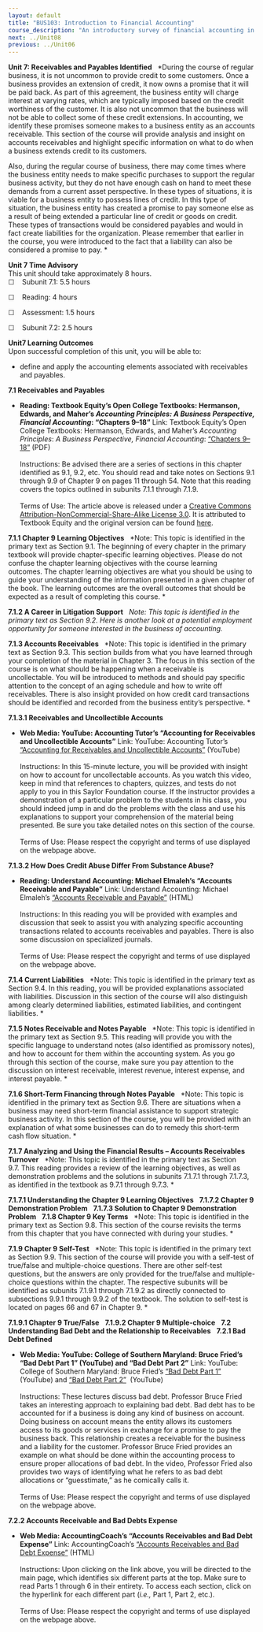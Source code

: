 ```yaml
---
layout: default
title: "BUS103: Introduction to Financial Accounting"
course_description: "An introductory survey of financial accounting in preparation for more advanced business courses. Topics include the compilation and analysis of financial statements, determination of the value of a firm, and evaluation of a firm and its competitors."
next: ../Unit08
previous: ../Unit06
---
```

**Unit 7: Receivables and Payables Identified** <span id="7"></span> 
*During the course of regular business, it is not uncommon to provide
credit to some customers. Once a business provides an extension of
credit, it now owns a promise that it will be paid back. As part of this
agreement, the business entity will charge interest at varying rates,
which are typically imposed based on the credit worthiness of the
customer. It is also not uncommon that the business will not be able to
collect some of these credit extensions. In accounting, we identify
these promises someone makes to a business entity as an accounts
receivable. This section of the course will provide analysis and insight
on accounts receivables and highlight specific information on what to do
when a business extends credit to its customers.  
  
 Also, during the regular course of business, there may come times where
the business entity needs to make specific purchases to support the
regular business activity, but they do not have enough cash on hand to
meet these demands from a current asset perspective. In these types of
situations, it is viable for a business entity to possess lines of
credit. In this type of situation, the business entity has created a
promise to pay someone else as a result of being extended a particular
line of credit or goods on credit. These types of transactions would be
considered payables and would in fact create liabilities for the
organization. Please remember that earlier in the course, you were
introduced to the fact that a liability can also be considered a promise
to pay. *

**Unit 7 Time Advisory**  
This unit should take approximately 8 hours.  
☐    Subunit 7.1: 5.5 hours

☐    Reading: 4 hours  
  
 ☐    Assessment: 1.5 hours

☐    Subunit 7.2: 2.5 hours

**Unit7 Learning Outcomes**  
Upon successful completion of this unit, you will be able to:  
-   define and apply the accounting elements associated with receivables
    and payables.

**7.1 Receivables and Payables** <span id="7.1"></span> 
-   **Reading: Textbook Equity’s Open College Textbooks: Hermanson,
    Edwards, and Maher’s *Accounting Principles: A Business Perspective,
    Financial Accounting*: “Chapters 9–18”**
    Link: Textbook Equity’s Open College Textbooks: Hermanson, Edwards,
    and Maher’s *Accounting Principles*: *A Business Perspective,
    Financial Accounting*: [“Chapters
    9–18”](http://www.saylor.org/site/wp-content/uploads/2011/11/BUS103-TEXTBOOK2.pdf) (PDF)  
        
     Instructions: Be advised there are a series of sections in this
    chapter identified as 9.1, 9.2, etc. You should read and take notes
    on Sections 9.1 through 9.9 of Chapter 9 on pages 11 through 54.
    Note that this reading covers the topics outlined in subunits 7.1.1
    through 7.1.9.  
        
     Terms of Use: The article above is released under a [Creative
    Commons Attribution-NonCommercial-Share-Alike License
    3.0](http://creativecommons.org/licenses/by-nc-sa/3.0/). It is
    attributed to Textbook Equity and the original version can be found
    [here](http://www.opencollegetextbooks.org/tbq-editors-accounting-principles-a-business-perspective-financial-accounting-chapt-9-18/).

**7.1.1 Chapter 9 Learning Objectives** <span id="7.1.1"></span> 
*Note: This topic is identified in the primary text as Section 9.1. The
beginning of every chapter in the primary textbook will provide
chapter-specific learning objectives. Please do not confuse the chapter
learning objectives with the course learning outcomes. The chapter
learning objectives are what you should be using to guide your
understanding of the information presented in a given chapter of the
book. The learning outcomes are the overall outcomes that should be
expected as a result of completing this course. *

**7.1.2 A Career in Litigation Support** <span id="7.1.2"></span> 
*Note: This topic is identified in the primary text as Section 9.2. Here
is another look at a potential employment opportunity for someone
interested in the business of accounting.*

**7.1.3 Accounts Receivables** <span id="7.1.3"></span> 
*Note: This topic is identified in the primary text as Section 9.3. This
section builds from what you have learned through your completion of the
material in Chapter 3. The focus in this section of the course is on
what should be happening when a receivable is uncollectable. You will be
introduced to methods and should pay specific attention to the concept
of an aging schedule and how to write off receivables. There is also
insight provided on how credit card transactions should be identified
and recorded from the business entity’s perspective. *

**7.1.3.1 Receivables and Uncollectible Accounts** <span
id="7.1.3.1"></span> 
-   **Web Media: YouTube: Accounting Tutor’s “Accounting for Receivables
    and Uncollectible Accounts”**
    Link: YouTube: Accounting Tutor’s [“Accounting for Receivables and
    Uncollectible Accounts”](http://www.youtube.com/watch?v=Gg2_BO61sVk)
    (YouTube)  
        
     Instructions: In this 15-minute lecture, you will be provided with
    insight on how to account for uncollectable accounts. As you watch
    this video, keep in mind that references to chapters, quizzes, and
    tests do not apply to you in this Saylor Foundation course. If the
    instructor provides a demonstration of a particular problem to the
    students in his class, you should indeed jump in and do the problems
    with the class and use his explanations to support your
    comprehension of the material being presented. Be sure you take
    detailed notes on this section of the course.  
        
     Terms of Use: Please respect the copyright and terms of use
    displayed on the webpage above.

**7.1.3.2 How Does Credit Abuse Differ From Substance Abuse?** <span
id="7.1.3.2"></span> 
-   **Reading: Understand Accounting: Michael Elmaleh’s “Accounts
    Receivable and Payable”**
    Link: Understand Accounting: Michael Elmaleh’s [“Accounts Receivable
    and
    Payable”](http://www.understand-accounting.net/AccountsReceivableandPayable.html)
    (HTML)  
        
     Instructions: In this reading you will be provided with examples
    and discussion that seek to assist you with analyzing specific
    accounting transactions related to accounts receivables and
    payables. There is also some discussion on specialized journals.   
        
     Terms of Use: Please respect the copyright and terms of use
    displayed on the webpage above.

**7.1.4 Current Liabilities** <span id="7.1.4"></span> 
*Note: This topic is identified in the primary text as Section 9.4. In
this reading, you will be provided explanations associated with
liabilities. Discussion in this section of the course will also
distinguish among clearly determined liabilities, estimated liabilities,
and contingent liabilities. *

**7.1.5 Notes Receivable and Notes Payable** <span id="7.1.5"></span> 
*Note: This topic is identified in the primary text as Section 9.5. This
reading will provide you with the specific language to understand notes
(also identified as promissory notes), and how to account for them
within the accounting system. As you go through this section of the
course, make sure you pay attention to the discussion on interest
receivable, interest revenue, interest expense, and interest payable. *

**7.1.6 Short-Term Financing through Notes Payable** <span
id="7.1.6"></span> 
*Note: This topic is identified in the primary text as Section 9.6.
There are situations when a business may need short-term financial
assistance to support strategic business activity. In this section of
the course, you will be provided with an explanation of what some
businesses can do to remedy this short-term cash flow situation. *

**7.1.7 Analyzing and Using the Financial Results – Accounts Receivables
Turnover** <span id="7.1.7"></span> 
*Note: This topic is identified in the primary text as Section 9.7. This
reading provides a review of the learning objectives, as well as
demonstration problems and the solutions in subunits 7.1.7.1 through
7.1.7.3, as identified in the textbook as 9.7.1 through 9.7.3. *

**7.1.7.1 Understanding the Chapter 9 Learning Objectives** <span
id="7.1.7.1"></span> 
**7.1.7.2 Chapter 9 Demonstration Problem** <span id="7.1.7.2"></span> 
**7.1.7.3 Solution to Chapter 9 Demonstration Problem** <span
id="7.1.7.3"></span> 
**7.1.8 Chapter 9 Key Terms** <span id="7.1.8"></span> 
*Note: This topic is identified in the primary text as Section 9.8. This
section of the course revisits the terms from this chapter that you have
connected with during your studies. *

**7.1.9 Chapter 9 Self-Test** <span id="7.1.9"></span> 
*Note: This topic is identified in the primary text as Section 9.9. This
section of the course will provide you with a self-test of true/false
and multiple-choice questions. There are other self-test questions, but
the answers are only provided for the true/false and multiple-choice
questions within the chapter. The respective subunits will be identified
as subunits 7.1.9.1 through 7.1.9.2 as directly connected to subsections
9.9.1 through 9.9.2 of the textbook. The solution to self-test is
located on pages 66 and 67 in Chapter 9. *

**7.1.9.1 Chapter 9 True/False** <span id="7.1.9.1"></span> 
**7.1.9.2 Chapter 9 Multiple-choice** <span id="7.1.9.2"></span> 
**7.2 Understanding Bad Debt and the Relationship to Receivables** <span
id="7.2"></span> 
**7.2.1 Bad Debt Defined** <span id="7.2.1"></span> 
-   **Web Media: YouTube: College of Southern Maryland: Bruce Fried’s
    “Bad Debt Part 1” (YouTube) and “Bad Debt Part 2”**
    Link: YouTube: College of Southern Maryland: Bruce Fried’s [“Bad
    Debt Part 1”](http://www.youtube.com/watch?v=bkhfEC0TByg) (YouTube)
    and [“Bad Debt Part 2”](http://www.youtube.com/watch?v=RqorM-ylOIk)
     (YouTube)  
        
     Instructions: These lectures discuss bad debt. Professor Bruce
    Fried takes an interesting approach to explaining bad debt. Bad debt
    has to be accounted for if a business is doing any kind of business
    on account. Doing business on account means the entity allows its
    customers access to its goods or services in exchange for a promise
    to pay the business back. This relationship creates a receivable for
    the business and a liability for the customer. Professor Bruce Fried
    provides an example on what should be done within the accounting
    process to ensure proper allocations of bad debt. In the video,
    Professor Fried also provides two ways of identifying what he refers
    to as bad debt allocations or “guesstimate,” as he comically calls
    it.  
        
     Terms of Use: Please respect the copyright and terms of use
    displayed on the webpage above.

**7.2.2 Accounts Receivable and Bad Debts Expense** <span
id="7.2.2"></span> 
-   **Web Media: AccountingCoach’s “Accounts Receivables and Bad Debt
    Expense”**
    Link: AccountingCoach’s [“Accounts Receivables and Bad Debt
    Expense”](http://www.accountingcoach.com/accounts-receivable-and-bad-debts-expense/explanation/1) (HTML)  
        
     Instructions: Upon clicking on the link above, you will be directed
    to the main page, which identifies six different parts at the
    top. Make sure to read Parts 1 through 6 in their entirety. To
    access each section, click on the hyperlink for each different part
    (*i.e.,* Part 1, Part 2, etc.).  
        
     Terms of Use: Please respect the copyright and terms of use
    displayed on the webpage above.


